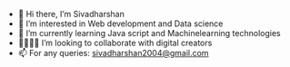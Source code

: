 - 👋 Hi there, I’m Sivadharshan 
- 👀 I’m interested in Web development and Data science 
- 🚀 I’m currently learning Java script and Machinelearning technologies 
- 🫱🏼‍🫲🏻 I’m looking to collaborate with digital creators
- 📫 For any queries: sivadharshan2004@gmail.com 


<!---
Siva311004/Siva311004 is a ✨ special ✨ repository because its `README.md` (this file) appears on your GitHub profile.
You can click the Preview link to take a look at your changes.
--->
